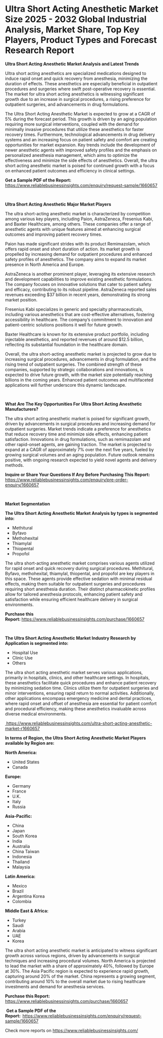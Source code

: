 <p><h1>Ultra Short Acting Anesthetic Market Size 2025 - 2032 Global Industrial Analysis, Market Share, Top Key Players, Product Types and Forecast Research Report</h1></p><p><strong>Ultra Short Acting Anesthetic Market Analysis and Latest Trends</strong></p>
<p><p>Ultra short acting anesthetics are specialized medications designed to induce rapid onset and quick recovery from anesthesia, minimizing the duration of effects. These anesthetics are especially beneficial in outpatient procedures and surgeries where swift post-operative recovery is essential. The market for ultra short acting anesthetics is witnessing significant growth due to an increase in surgical procedures, a rising preference for outpatient surgeries, and advancements in drug formulations.</p><p>The Ultra Short Acting Anesthetic Market is expected to grow at a CAGR of 5% during the forecast period. This growth is driven by an aging population requiring more surgical interventions, coupled with the demand for minimally invasive procedures that utilize these anesthetics for faster recovery times. Furthermore, technological advancements in drug delivery systems and an increasing focus on patient safety and comfort are creating opportunities for market expansion. Key trends include the development of newer anesthetic agents with improved safety profiles and the emphasis on personalized anesthesia management, which aims to optimize the effectiveness and minimize the side effects of anesthetics. Overall, the ultra short acting anesthetic market is poised for continued growth with a focus on enhanced patient outcomes and efficiency in clinical settings.</p></p>
<p><strong>Get a Sample PDF of the Report:&nbsp;</strong> <a href="https://www.reliablebusinessinsights.com/enquiry/request-sample/1660657?utm_campaign=1847&utm_medium=2&utm_source=Github&utm_content=ia&utm_term=17012025&utm_id=ultra-short-acting-anesthetic">https://www.reliablebusinessinsights.com/enquiry/request-sample/1660657</a></p>
<p>&nbsp;</p>
<p><strong>Ultra Short Acting Anesthetic Major Market Players</strong></p>
<p><p>The ultra short-acting anesthetic market is characterized by competition among various key players, including Paion, AstraZeneca, Fresenius Kabi, and Baxter Healthcare, among others. These companies offer a range of anesthetic agents with unique features aimed at enhancing surgical outcomes and improving patient recovery times.</p><p>Paion has made significant strides with its product Remimazolam, which offers rapid onset and short duration of action. Its market growth is propelled by increasing demand for outpatient procedures and enhanced safety profiles of anesthetics. The company aims to expand its market presence in North America and Europe.</p><p>AstraZeneca is another prominent player, leveraging its extensive research and development capabilities to improve existing anesthetic formulations. The company focuses on innovative solutions that cater to patient safety and efficacy, contributing to its robust pipeline. AstraZeneca reported sales revenues exceeding $37 billion in recent years, demonstrating its strong market position.</p><p>Fresenius Kabi specializes in generic and specialty pharmaceuticals, including various anesthetics that are cost-effective alternatives, fostering accessibility in healthcare. The company’s commitment to innovation and patient-centric solutions positions it well for future growth. </p><p>Baxter Healthcare is known for its extensive product portfolio, including injectable anesthetics, and reported revenues of around $12.5 billion, reflecting its substantial foundation in the healthcare domain.</p><p>Overall, the ultra short-acting anesthetic market is projected to grow due to increasing surgical procedures, advancements in drug formulation, and the rising trend of outpatient surgeries. The combined strength of these companies, supported by strategic collaborations and innovations, is expected to drive future growth, with the market size potentially reaching billions in the coming years. Enhanced patient outcomes and multifaceted applications will further underscore this dynamic landscape.</p></p>
<p>&nbsp;</p>
<p><strong>What Are The Key Opportunities For Ultra Short Acting Anesthetic Manufacturers?</strong></p>
<p><p>The ultra short acting anesthetic market is poised for significant growth, driven by advancements in surgical procedures and increasing demand for outpatient surgeries. Market trends indicate a preference for anesthetics that reduce recovery time and minimize side effects, enhancing patient satisfaction. Innovations in drug formulations, such as remimazolam and other rapid-onset agents, are gaining traction. The market is projected to expand at a CAGR of approximately 7% over the next five years, fueled by growing surgical volumes and an aging population. Future outlook remains positive, with ongoing research expected to yield novel agents and delivery methods.</p></p>
<p><strong>Inquire or Share Your Questions If Any Before Purchasing This Report:</strong> <a href="https://www.reliablebusinessinsights.com/enquiry/pre-order-enquiry/1660657?utm_campaign=1847&utm_medium=2&utm_source=Github&utm_content=ia&utm_term=17012025&utm_id=ultra-short-acting-anesthetic">https://www.reliablebusinessinsights.com/enquiry/pre-order-enquiry/1660657</a></p>
<p>&nbsp;</p>
<p><strong>Market Segmentation</strong></p>
<p><strong>The Ultra Short Acting Anesthetic Market Analysis by types is segmented into:</strong></p>
<p><ul><li>Methitural</li><li>Byfavo</li><li>Methohexital</li><li>Thiamylal</li><li>Thiopental</li><li>Propofol</li></ul></p>
<p><p>The ultra short-acting anesthetic market comprises various agents utilized for rapid onset and quick recovery during surgical procedures. Methitural, Byfavo, methohexital, thiamylal, thiopental, and propofol are key players in this space. These agents provide effective sedation with minimal residual effects, making them suitable for outpatient surgeries and procedures requiring short anesthesia duration. Their distinct pharmacokinetic profiles allow for tailored anesthesia protocols, enhancing patient safety and satisfaction while ensuring efficient healthcare delivery in surgical environments.</p></p>
<p><strong>Purchase this Report:&nbsp;</strong><a href="https://www.reliablebusinessinsights.com/purchase/1660657?utm_campaign=1847&utm_medium=2&utm_source=Github&utm_content=ia&utm_term=17012025&utm_id=ultra-short-acting-anesthetic">https://www.reliablebusinessinsights.com/purchase/1660657</a></p>
<p>&nbsp;</p>
<p><strong>The Ultra Short Acting Anesthetic Market Industry Research by Application is segmented into:</strong></p>
<p><ul><li>Hospital Use</li><li>Clinic Use</li><li>Others</li></ul></p>
<p><p>The ultra short acting anesthetic market serves various applications, primarily in hospitals, clinics, and other healthcare settings. In hospitals, these anesthetics facilitate quick procedures and enhance patient recovery by minimizing sedation time. Clinics utilize them for outpatient surgeries and minor interventions, ensuring rapid return to normal activities. Additionally, other applications encompass emergency medicine and dental practices, where rapid onset and offset of anesthesia are essential for patient comfort and procedural efficiency, making these anesthetics invaluable across diverse medical environments.</p></p>
<p><a href="https://www.reliablebusinessinsights.com/ultra-short-acting-anesthetic-market-r1660657?utm_campaign=1847&utm_medium=2&utm_source=Github&utm_content=ia&utm_term=17012025&utm_id=ultra-short-acting-anesthetic">&nbsp;https://www.reliablebusinessinsights.com/ultra-short-acting-anesthetic-market-r1660657</a></p>
<p><strong>In terms of Region, the Ultra Short Acting Anesthetic Market Players available by Region are:</strong></p>
<p>
    <p> <strong> North America: </strong>
        <ul>
            <li>United States</li>
            <li>Canada</li>
        </ul>
        </p> 
    <p> <strong> Europe: </strong>
        <ul>
            <li>Germany</li>
            <li>France</li>
            <li>U.K.</li>
            <li>Italy</li>
            <li>Russia</li>
        </ul>
        </p> 
    <p> <strong> Asia-Pacific: </strong>
        <ul>
            <li>China</li>
            <li>Japan</li>
            <li>South Korea</li>
            <li>India</li>
            <li>Australia</li>
            <li>China Taiwan</li>
            <li>Indonesia</li>
            <li>Thailand</li>
            <li>Malaysia</li>
        </ul>
        </p> 
    <p> <strong> Latin America: </strong>
        <ul>
            <li>Mexico</li>
            <li>Brazil</li>
            <li>Argentina Korea</li>
            <li>Colombia</li>
        </ul>
        </p> 
    <p> <strong> Middle East & Africa: </strong>
        <ul>
            <li>Turkey</li>
            <li>Saudi</li>
            <li>Arabia</li>
            <li>UAE</li>
            <li>Korea</li>
        </ul>
    </p>
    </p>
<p><p>The ultra short acting anesthetic market is anticipated to witness significant growth across various regions, driven by advancements in surgical techniques and increasing procedural volumes. North America is projected to lead the market with a share of approximately 40%, followed by Europe at 30%. The Asia Pacific region is expected to experience rapid growth, capturing around 20% of the market. China represents a growing segment, contributing around 10% to the overall market due to rising healthcare investments and demand for anesthesia services.</p></p>
<p><strong>Purchase this Report: </strong><a href="https://www.reliablebusinessinsights.com/purchase/1660657?utm_campaign=1847&utm_medium=2&utm_source=Github&utm_content=ia&utm_term=17012025&utm_id=ultra-short-acting-anesthetic">https://www.reliablebusinessinsights.com/purchase/1660657</a></p>
<p>&nbsp;<strong>Get a Sample PDF of the Report:&nbsp;&nbsp;</strong><a href="https://www.reliablebusinessinsights.com/enquiry/request-sample/1660657?utm_campaign=1847&utm_medium=2&utm_source=Github&utm_content=ia&utm_term=17012025&utm_id=ultra-short-acting-anesthetic">https://www.reliablebusinessinsights.com/enquiry/request-sample/1660657</a></p>
<p><strong></strong></p>
<p>Check more reports on <a href="https://www.reliablebusinessinsights.com/?utm_campaign=1847&utm_medium=2&utm_source=Github&utm_content=ia&utm_term=17012025&utm_id=ultra-short-acting-anesthetic">https://www.reliablebusinessinsights.com/</a></p>